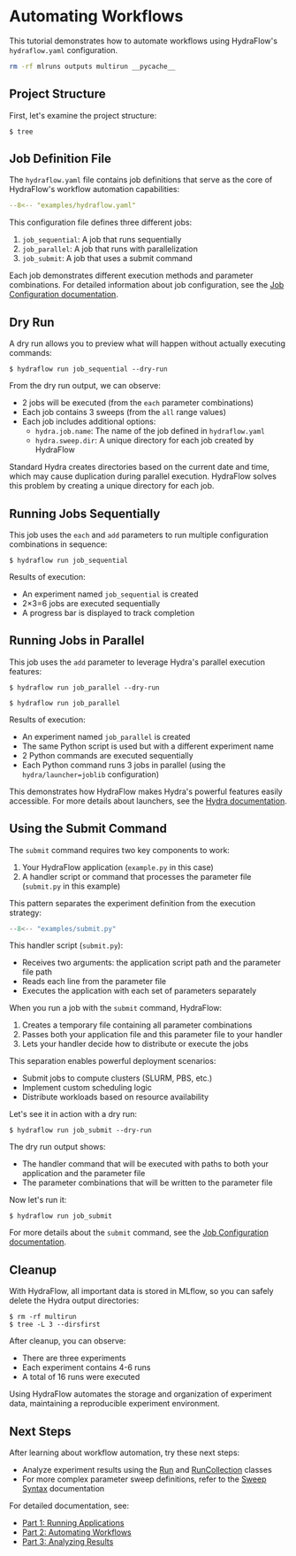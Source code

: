 # Automating Workflows

This tutorial demonstrates how to automate workflows using HydraFlow's `hydraflow.yaml` configuration.

```bash exec="1" workdir="examples"
rm -rf mlruns outputs multirun __pycache__
```

## Project Structure

First, let's examine the project structure:

```console exec="1" source="console" workdir="examples"
$ tree
```

## Job Definition File

The `hydraflow.yaml` file contains job definitions that serve as the core of HydraFlow's workflow automation capabilities:

```yaml title="hydraflow.yaml" linenums="1"
--8<-- "examples/hydraflow.yaml"
```

This configuration file defines three different jobs:

1. `job_sequential`: A job that runs sequentially
2. `job_parallel`: A job that runs with parallelization
3. `job_submit`: A job that uses a submit command

Each job demonstrates different execution methods and parameter combinations. For detailed information about job configuration, see the [Job Configuration documentation](../part2-advanced/job-configuration.md).

## Dry Run

A dry run allows you to preview what will happen without actually executing commands:

```console exec="1" source="console" workdir="examples"
$ hydraflow run job_sequential --dry-run
```

From the dry run output, we can observe:

- 2 jobs will be executed (from the `each` parameter combinations)
- Each job contains 3 sweeps (from the `all` range values)
- Each job includes additional options:
    - `hydra.job.name`: The name of the job defined in
       `hydraflow.yaml`
    - `hydra.sweep.dir`: A unique directory for each job created by HydraFlow

Standard Hydra creates directories based on the current date and time, which may cause duplication during parallel execution.
HydraFlow solves this problem by creating a unique directory for each job.

## Running Jobs Sequentially

This job uses the `each` and `add` parameters
to run multiple configuration combinations in sequence:

```console exec="1" source="console" workdir="examples"
$ hydraflow run job_sequential
```

Results of execution:

- An experiment named `job_sequential` is created
- 2×3=6 jobs are executed sequentially
- A progress bar is displayed to track completion

## Running Jobs in Parallel

This job uses the `add` parameter
to leverage Hydra's parallel execution features:

```console exec="1" source="console" workdir="examples"
$ hydraflow run job_parallel --dry-run
```

```console exec="1" source="console" workdir="examples"
$ hydraflow run job_parallel
```

Results of execution:

- An experiment named `job_parallel` is created
- The same Python script is used but with a different experiment name
- 2 Python commands are executed sequentially
- Each Python command runs 3 jobs in parallel (using the `hydra/launcher=joblib` configuration)

This demonstrates how HydraFlow makes Hydra's powerful features easily accessible. For more details about launchers, see the [Hydra documentation](https://hydra.cc/docs/plugins/joblib_launcher/).

## Using the Submit Command

The `submit` command requires two key components to work:

1. Your HydraFlow application (`example.py` in this case)
2. A handler script or command that processes the parameter file (`submit.py` in this example)

This pattern separates the experiment definition from the execution strategy:

```python title="submit.py" linenums="1"
--8<-- "examples/submit.py"
```

This handler script (`submit.py`):

- Receives two arguments: the application script path and the parameter file path
- Reads each line from the parameter file
- Executes the application with each set of parameters separately

When you run a job with the `submit` command, HydraFlow:

1. Creates a temporary file containing all parameter combinations
2. Passes both your application file and this parameter file to your handler
3. Lets your handler decide how to distribute or execute the jobs

This separation enables powerful deployment scenarios:
- Submit jobs to compute clusters (SLURM, PBS, etc.)
- Implement custom scheduling logic
- Distribute workloads based on resource availability

Let's see it in action with a dry run:

```console exec="1" source="console" workdir="examples"
$ hydraflow run job_submit --dry-run
```

The dry run output shows:
- The handler command that will be executed with paths to both your application and the parameter file
- The parameter combinations that will be written to the parameter file

Now let's run it:

```console exec="1" source="console" workdir="examples"
$ hydraflow run job_submit
```

For more details about the `submit` command, see the [Job Configuration documentation](../part2-advanced/job-configuration.md#submit).

## Cleanup

With HydraFlow, all important data is stored in MLflow, so you can safely delete the Hydra output directories:

```console exec="1" source="console" workdir="examples"
$ rm -rf multirun
$ tree -L 3 --dirsfirst
```

After cleanup, you can observe:

- There are three experiments
- Each experiment contains 4-6 runs
- A total of 16 runs were executed

Using HydraFlow automates the storage and organization of experiment data, maintaining a reproducible experiment environment.

## Next Steps

After learning about workflow automation, try these next steps:

- Analyze experiment results using the [Run](../part3-analysis/run-class.md) and [RunCollection](../part3-analysis/run-collection.md) classes
- For more complex parameter sweep definitions, refer to the [Sweep Syntax](../part2-advanced/sweep-syntax.md) documentation

For detailed documentation, see:

- [Part 1: Running Applications](../part1-applications/index.md)
- [Part 2: Automating Workflows](../part2-advanced/index.md)
- [Part 3: Analyzing Results](../part3-analysis/index.md)
